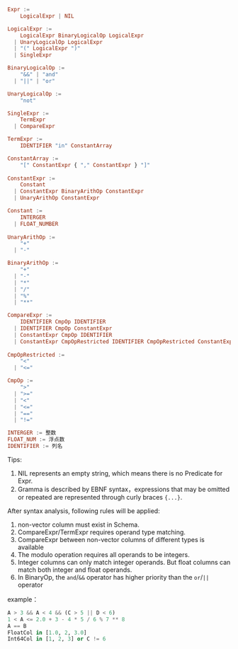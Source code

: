 ```haskell
Expr := 
    LogicalExpr | NIL

LogicalExpr := 
    LogicalExpr BinaryLogicalOp LogicalExpr 
  | UnaryLogicalOp LogicalExpr
  | "(" LogicalExpr ")"
  | SingleExpr

BinaryLogicalOp := 
    "&&" | "and" 
  | "||" | "or"

UnaryLogicalOp :=
    "not"

SingleExpr := 
    TermExpr
  | CompareExpr

TermExpr := 
    IDENTIFIER "in" ConstantArray

ConstantArray := 
    "[" ConstantExpr { "," ConstantExpr } "]"
    
ConstantExpr := 
    Constant
  | ConstantExpr BinaryArithOp ConstantExpr
  | UnaryArithOp ConstantExpr

Constant := 
    INTERGER
  | FLOAT_NUMBER
  
UnaryArithOp := 
    "+"
  | "-"

BinaryArithOp := 
    "+"
  | "-"
  | "*"
  | "/"
  | "%"
  | "**"

CompareExpr := 
    IDENTIFIER CmpOp IDENTIFIER
  | IDENTIFIER CmpOp ConstantExpr
  | ConstantExpr CmpOp IDENTIFIER
  | ConstantExpr CmpOpRestricted IDENTIFIER CmpOpRestricted ConstantExpr
  
CmpOpRestricted := 
    "<"
  | "<="

CmpOp := 
    ">"
  | ">="
  | "<"
  | "<="
  | "=="
  | "!="

INTERGER := 整数
FLOAT_NUM := 浮点数
IDENTIFIER := 列名
```

Tips:

1. NIL represents an empty string, which means there is no Predicate for Expr.
2. Gramma is described by EBNF syntax，expressions that may be omitted or repeated are represented through curly braces `{...}`.

After syntax analysis, following rules will be applied:

1. non-vector column must exist in Schema.
2. CompareExpr/TermExpr requires operand type matching.
3. CompareExpr between non-vector columns of different types is available
4. The modulo operation requires all operands to be integers.
5. Integer columns can only match integer operands. But float columns can match both integer and float operands.
6. In BinaryOp, the `and`/`&&` operator has higher priority than the `or`/`||` operator

example：

```python
A > 3 && A < 4 && (C > 5 || D < 6)
1 < A <= 2.0 + 3 - 4 * 5 / 6 % 7 ** 8
A == B
FloatCol in [1.0, 2, 3.0]
Int64Col in [1, 2, 3] or C != 6
```
